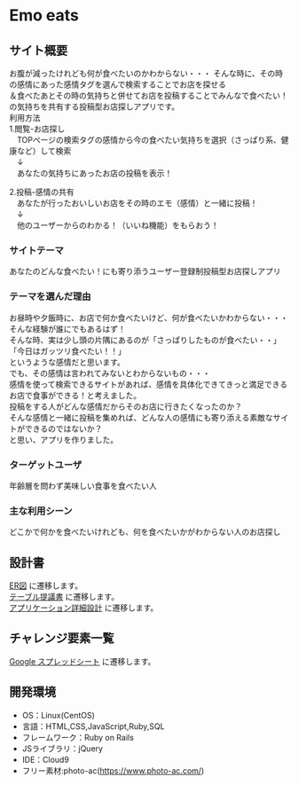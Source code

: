 # Emo eats

## サイト概要
お腹が減ったけれども何が食べたいのかわからない・・・
そんな時に、その時の感情にあった感情タグを選んで検索することでお店を探せる<br>
＆食べたあとその時の気持ちと併せてお店を投稿することでみんなで食べたい！の気持ちを共有する投稿型お店探しアプリです。<br>
利用方法<br>
1.閲覧-お店探し<br>
　TOPページの検索タグの感情から今の食べたい気持ちを選択（さっぱり系、健康など）して検索<br>
　↓<br>
　あなたの気持ちにあったお店の投稿を表示！

2.投稿-感情の共有<br>
　あなたが行ったおいしいお店をその時のエモ（感情）と一緒に投稿！<br>
　↓<br>
　他のユーザーからのわかる！（いいね機能）をもらおう！


### サイトテーマ
あなたのどんな食べたい！にも寄り添うユーザー登録制投稿型お店探しアプリ

### テーマを選んだ理由
お昼時や夕飯時に、お店で何か食べたいけど、何が食べたいかわからない・・・そんな経験が誰にでもあるはず！<br>
そんな時、実は少し頭の片隅にあるのが「さっぱりしたものが食べたい・・」「今日はガッツリ食べたい！！」<br>
というような感情だと思います。<br>
でも、その感情は言われてみないとわからないもの・・・<br>
感情を使って検索できるサイトがあれば、感情を具体化できてきっと満足できるお店で食事ができる！と考えました。<br>
投稿をする人がどんな感情だからそのお店に行きたくなったのか？<br>
そんな感情と一緒に投稿を集めれば、どんな人の感情にも寄り添える素敵なサイトができるのではないか？<br>
と思い、アプリを作りました。<br>

### ターゲットユーザ
年齢層を問わず美味しい食事を食べたい人

### 主な利用シーン
どこかで何かを食べたいけれども、何を食べたいかがわからない人のお店探し

## 設計書
[ER図](https://app.diagrams.net/#G1TUX24gSguFUgLm5Xzc7GsJkcIf1Lw94L) に遷移します。<br>
[テーブル提議書](https://docs.google.com/spreadsheets/d/1cuKqyvvXVH9mdSimJ76pUcbme-NRPVJ6Zj18zdHHHKY/edit#gid=658039529) に遷移します。<br>
[アプリケーション詳細設計](https://docs.google.com/spreadsheets/d/1xERoBc9UvHV6DS-BprZwi--5DPhp-fsEkng6-V38Wag/edit#gid=2133469642) に遷移します。


## チャレンジ要素一覧
[Google スプレッドシート](https://docs.google.com/spreadsheets/d/1LOVrXFbPOSI3NcVhj2ao_5mYSttPcsvzeQ9MAkW-CbY/edit#gid=0) に遷移します。

## 開発環境
- OS：Linux(CentOS)
- 言語：HTML,CSS,JavaScript,Ruby,SQL
- フレームワーク：Ruby on Rails
- JSライブラリ：jQuery
- IDE：Cloud9
- フリー素材:photo-ac(https://www.photo-ac.com/)

